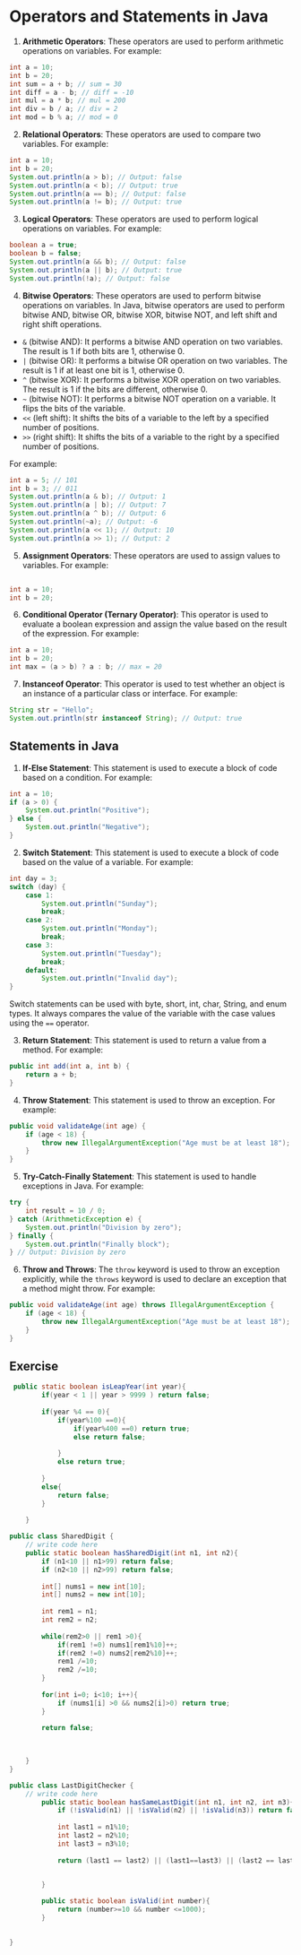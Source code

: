 # Operators and Statements in Java

1. **Arithmetic Operators**: These operators are used to perform arithmetic operations on variables. For example:

```java
int a = 10;
int b = 20;
int sum = a + b; // sum = 30
int diff = a - b; // diff = -10
int mul = a * b; // mul = 200
int div = b / a; // div = 2
int mod = b % a; // mod = 0
```

2. **Relational Operators**: These operators are used to compare two variables. For example:

```java
int a = 10;
int b = 20;
System.out.println(a > b); // Output: false
System.out.println(a < b); // Output: true
System.out.println(a == b); // Output: false
System.out.println(a != b); // Output: true
```

3. **Logical Operators**: These operators are used to perform logical operations on variables. For example:

```java
boolean a = true;
boolean b = false;
System.out.println(a && b); // Output: false
System.out.println(a || b); // Output: true
System.out.println(!a); // Output: false
```

4. **Bitwise Operators**: These operators are used to perform bitwise operations on variables.
In Java, bitwise operators are used to perform bitwise AND, bitwise OR, bitwise XOR, bitwise NOT, and left shift and right shift operations.

- `&` (bitwise AND): It performs a bitwise AND operation on two variables. The result is 1 if both bits are 1, otherwise 0.
- `|` (bitwise OR): It performs a bitwise OR operation on two variables. The result is 1 if at least one bit is 1, otherwise 0.
- `^` (bitwise XOR): It performs a bitwise XOR operation on two variables. The result is 1 if the bits are different, otherwise 0.
- `~` (bitwise NOT): It performs a bitwise NOT operation on a variable. It flips the bits of the variable.
- `<<` (left shift): It shifts the bits of a variable to the left by a specified number of positions.
- `>>` (right shift): It shifts the bits of a variable to the right by a specified number of positions.

For example:

```java
int a = 5; // 101
int b = 3; // 011
System.out.println(a & b); // Output: 1
System.out.println(a | b); // Output: 7
System.out.println(a ^ b); // Output: 6
System.out.println(~a); // Output: -6
System.out.println(a << 1); // Output: 10
System.out.println(a >> 1); // Output: 2
```

5. **Assignment Operators**: These operators are used to assign values to variables. For example:

```java

int a = 10;
int b = 20;
```

6. **Conditional Operator (Ternary Operator)**: This operator is used to evaluate a boolean expression and assign the value based on the result of the expression. For example:

```java
int a = 10;
int b = 20;
int max = (a > b) ? a : b; // max = 20
```

7. **Instanceof Operator**: This operator is used to test whether an object is an instance of a particular class or interface. For example:

```java
String str = "Hello";
System.out.println(str instanceof String); // Output: true
```

## Statements in Java

1. **If-Else Statement**: This statement is used to execute a block of code based on a condition. For example:

```java
int a = 10;
if (a > 0) {
    System.out.println("Positive");
} else {
    System.out.println("Negative");
}
```

2. **Switch Statement**: This statement is used to execute a block of code based on the value of a variable. For example:

```java
int day = 3;
switch (day) {
    case 1:
        System.out.println("Sunday");
        break;
    case 2:
        System.out.println("Monday");
        break;
    case 3:
        System.out.println("Tuesday");
        break;
    default:
        System.out.println("Invalid day");
}
```

Switch statements can be used with byte, short, int, char, String, and enum types. It always compares the value of the variable with the case values using the `==` operator.

3. **Return Statement**: This statement is used to return a value from a method. For example:

```java
public int add(int a, int b) {
    return a + b;
}
```

4. **Throw Statement**: This statement is used to throw an exception. For example:

```java
public void validateAge(int age) {
    if (age < 18) {
        throw new IllegalArgumentException("Age must be at least 18");
    }
}
```

5. **Try-Catch-Finally Statement**: This statement is used to handle exceptions in Java. For example:

```java
try {
    int result = 10 / 0;
} catch (ArithmeticException e) {
    System.out.println("Division by zero");
} finally {
    System.out.println("Finally block");
} // Output: Division by zero
```

6. **Throw and Throws**: The `throw` keyword is used to throw an exception explicitly, while the `throws` keyword is used to declare an exception that a method might throw. For example:

```java
public void validateAge(int age) throws IllegalArgumentException {
    if (age < 18) {
        throw new IllegalArgumentException("Age must be at least 18");
    }
}
```

## Exercise

```java
 public static boolean isLeapYear(int year){
        if(year < 1 || year > 9999 ) return false;
        
        if(year %4 == 0){
            if(year%100 ==0){
                if(year%400 ==0) return true;
                else return false;
                
            }
            else return true;
            
        }
        else{
            return false;
        }
        
    }
```

```java
public class SharedDigit {
    // write code here
    public static boolean hasSharedDigit(int n1, int n2){
        if (n1<10 || n1>99) return false;
        if (n2<10 || n2>99) return false;
        
        int[] nums1 = new int[10];
        int[] nums2 = new int[10];
        
        int rem1 = n1;
        int rem2 = n2;
        
        while(rem2>0 || rem1 >0){
            if(rem1 !=0) nums1[rem1%10]++;
            if(rem2 !=0) nums2[rem2%10]++;
            rem1 /=10;
            rem2 /=10;
        }
        
        for(int i=0; i<10; i++){
            if (nums1[i] >0 && nums2[i]>0) return true;
        }
        
        return false;

        
        
    }
}
```

```java
public class LastDigitChecker {
    // write code here
        public static boolean hasSameLastDigit(int n1, int n2, int n3){
            if (!isValid(n1) || !isValid(n2) || !isValid(n3)) return false;
            
            int last1 = n1%10;
            int last2 = n2%10;
            int last3 = n3%10;
            
            return (last1 == last2) || (last1==last3) || (last2 == last3); 


        }
        
        public static boolean isValid(int number){
            return (number>=10 && number <=1000);
        }

            
}

